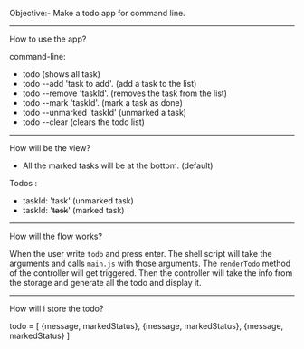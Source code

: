 Objective:- Make a todo app for command line.

---

How to use the app?

command-line:
  - todo  (shows all task)
  - todo --add 'task to add'. (add a task to the list)
  - todo --remove 'taskId'. (removes the task from the list)
  - todo --mark 'taskId'. (mark a task as done)
  - todo --unmarked 'taskId' (unmarked a task)
  - todo --clear (clears the todo list)

---

How will be the view?

- All the marked tasks will be at the bottom. (default)

Todos :
  - taskId: 'task' (unmarked task)
  - taskId: '~~task~~' (marked task)
----

How will the flow works?

When the user write `todo` and press enter.
The shell script will take the arguments and calls `main.js` with those arguments.
The `renderTodo` method of the controller will get triggered.
Then the controller will take the info from the storage and generate all the todo and display it.

---

How will i store the todo?

todo = [
  {message, markedStatus},
  {message, markedStatus},
  {message, markedStatus}
]